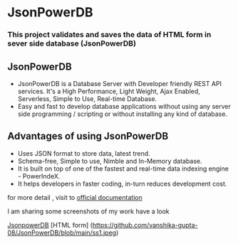 # JsonPowerDB

### This project validates and saves the data of HTML form in sever side database (JsonPowerDB)

## JsonPowerDB
* JsonPowerDB is a Database Server with Developer friendly REST API services. It's a High Performance, Light Weight, Ajax Enabled, Serverless, Simple to Use, Real-time Database.
* Easy and fast to develop database applications without using any server side programming / scripting or without installing any kind of database.

## Advantages of using JsonPowerDB
* Uses JSON format to store data, latest trend.
* Schema-free, Simple to use, Nimble and In-Memory database.
* It is built on top of one of the fastest and real-time data indexing engine - PowerIndeX.
* It helps developers in faster coding, in-turn reduces development cost.

for more detail , visit to [official documentation](http://login2explore.com/jpdb/docs.html)

I am sharing some screenshots of my work have a look

[JsonpowerDB](https://github.com/vanshika-gupta-08/JsonPowerDB/blob/main/ss2.jpeg)
[HTML form] (https://github.com/vanshika-gupta-08/JsonPowerDB/blob/main/ss1.jpeg)

